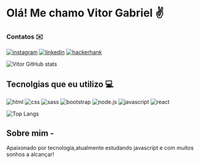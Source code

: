 # Olá! Me chamo Vitor Gabriel ✌️
### Contatos ✉️
[![instagram](https://img.shields.io/badge/Instagram-E4405F?style=for-the-badge&logo=instagram&logoColor=white)](https://www.instagram.com/vitor_gb04/)
[![linkedin](https://img.shields.io/badge/LinkedIn-0077B5?style=for-the-badge&logo=linkedin&logoColor=white)](https://www.linkedin.com/in/vitor-gabriel-25b392275/)
[![hackerhank](https://img.shields.io/badge/-Hackerrank-2EC866?style=for-the-badge&logo=HackerRank&logoColor=white)](https://www.hackerrank.com/profile/vitorgabriel1811)

![Vitor GitHub stats](https://github-readme-stats.vercel.app/api?username=vitorgb7&show_icons=true&theme=tokyonight)


## Tecnolgias que eu utilizo 💻
![html](https://img.shields.io/badge/HTML5-E34F26?style=for-the-badge&logo=html5&logoColor=white)
![css](https://img.shields.io/badge/CSS3-1572B6?style=for-the-badge&logo=css3&logoColor=white)
![sass](https://img.shields.io/badge/Sass-CC6699?style=for-the-badge&logo=sass&logoColor=white)
![bootstrap](https://img.shields.io/badge/Bootstrap-563D7C?style=for-the-badge&logo=bootstrap&logoColor=white)
![node.js](https://img.shields.io/badge/Node.js-43853D?style=for-the-badge&logo=node.js&logoColor=white)
![javascript](	https://img.shields.io/badge/JavaScript-F7DF1E?style=for-the-badge&logo=javascript&logoColor=black)
![react](https://img.shields.io/badge/React-20232A?style=for-the-badge&logo=react&logoColor=61DAFB) 

![Top Langs](https://github-readme-stats.vercel.app/api/top-langs/?username=vitorgb7&hide_progress=true)

## Sobre mim -
Apaixonado por tecnologia,atualmente estudando javascript e com muitos sonhos a alcançar!
